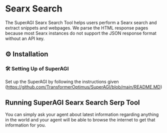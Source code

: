 # Searx Search

The SuperAGI Searx Search Tool helps users perform a Searx search and extract snippets and webpages. We parse the HTML response pages because most Searx instances do not support the JSON response format without an API key.

## ⚙️ Installation

### 🛠 **Setting Up of SuperAGI**
Set up the SuperAGI by following the instructions given (https://github.com/TransformerOptimus/SuperAGI/blob/main/README.MD)

## Running SuperAGI Searx Search Serp Tool

You can simply ask your agent about latest information regarding anything in the world and your agent will be able to browse the internet to get that information for you. 

